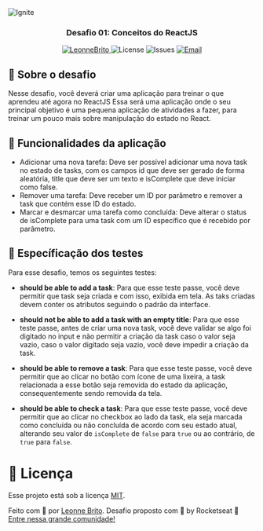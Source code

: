 <img alt="Ignite" src="https://www.notion.so/image/https%3A%2F%2Fs3-us-west-2.amazonaws.com%2Fsecure.notion-static.com%2F2fbacb7a-e460-44a3-8fc5-e66f96dae148%2Fcover-reactjs.png?table=block&id=51e4099a-6e2f-4d4b-ae94-f9fe75bb769d&width=5120&userId=1b109781-8635-4162-80d6-714377721793&cache=v2" />

<h3 align="center">
Desafio 01: Conceitos do ReactJS
</h3>

<p align="center">	
   <a href="https://www.linkedin.com/in/leonne-sousa-brito/">
      <img alt="LeonneBrito" src="https://img.shields.io/badge/-LeonneBrito-5965e0?style=flat&logo=Linkedin&logoColor=white" />
   </a>
  <img alt="License" src="https://img.shields.io/github/license/LeonneBrito/desafio01-ignite-trilha-reactjs?color=%235965E0" />
  <img alt="Issues" src="https://img.shields.io/github/issues/LeonneBrito/desafio01-ignite-trilha-reactjs?color=%235965E0">
  <a href="mailto:contato@leonnebrito.com.br">
   <img alt="Email" src="https://img.shields.io/badge/-contato%40leonnebrito.com.br-%23525DCB" />
  </a>
</p>

## :rocket: Sobre o desafio

Nesse desafio, você deverá criar uma aplicação para treinar o que aprendeu até agora no ReactJS
Essa será uma aplicação onde o seu principal objetivo é uma pequena aplicação de atividades a fazer, para treinar um pouco mais sobre manipulação do estado no React.

## :wrench: Funcionalidades da aplicação

- Adicionar uma nova tarefa: Deve ser possível adicionar uma nova task no estado de tasks, com os campos id que deve ser gerado de forma aleatória, title que deve ser um texto e isComplete que deve iniciar como false.
- Remover uma tarefa: Deve receber um ID por parâmetro e remover a task que contém esse ID do estado.
- Marcar e desmarcar uma tarefa como concluída:  Deve alterar o status de isComplete para uma task com um ID específico que é recebido por parâmetro. 

## :syringe: Específicação dos testes

Para esse desafio, temos os seguintes testes:

- **should be able to add a task**: Para que esse teste passe, você deve permitir que task seja criada e com isso, exibida em tela. As taks criadas devem conter os atributos seguindo o padrão da interface.

- **should not be able to add a task with an empty title**: Para que esse teste passe, antes de criar uma nova task, você deve validar se algo foi digitado no input e não permitir a criação da task caso o valor seja vazio, caso o valor digitado seja vazio, você deve impedir a criação da task.

- **should be able to remove a task**: Para que esse teste passe, você deve permitir que ao clicar no botão com ícone de uma lixeira, a task relacionada a esse botão seja removida do estado da aplicação, consequentemente sendo removida da tela.

- **should be able to check a task**: Para que esse teste passe, você deve permitir que ao clicar no checkbox ao lado da task, ela seja marcada como concluída ou não concluída de acordo com seu estado atual, alterando seu valor de `isComplete` de `false` para `true` ou ao contrário, de `true` para `false`.

# :page_facing_up: Licença

Esse projeto está sob a licença [MIT](./LICENSE).

Feito com 💖 por [Leonne Brito](https://www.linkedin.com/in/leonne-sousa-brito/). 
Desafio proposto com 💜 by Rocketseat 👋 [Entre nessa grande comunidade!](https://discordapp.com/invite/gCRAFhc)
